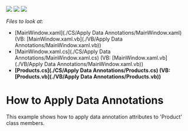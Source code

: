 <!-- default badges list -->
![](https://img.shields.io/endpoint?url=https://codecentral.devexpress.com/api/v1/VersionRange/128648238/22.2.2%2B)
[![](https://img.shields.io/badge/Open_in_DevExpress_Support_Center-FF7200?style=flat-square&logo=DevExpress&logoColor=white)](https://supportcenter.devexpress.com/ticket/details/E2579)
[![](https://img.shields.io/badge/📖_How_to_use_DevExpress_Examples-e9f6fc?style=flat-square)](https://docs.devexpress.com/GeneralInformation/403183)
<!-- default badges end -->
<!-- default file list -->
*Files to look at*:

* [MainWindow.xaml](./CS/Apply Data Annotations/MainWindow.xaml) (VB: [MainWindow.xaml.vb](./VB/Apply Data Annotations/MainWindow.xaml.vb))
* [MainWindow.xaml.cs](./CS/Apply Data Annotations/MainWindow.xaml.cs) (VB: [MainWindow.xaml.vb](./VB/Apply Data Annotations/MainWindow.xaml.vb))
* **[Products.cs](./CS/Apply Data Annotations/Products.cs) (VB: [Products.vb](./VB/Apply Data Annotations/Products.vb))**
<!-- default file list end -->
# How to Apply Data Annotations


<p>This example shows how to apply data annotation attributes to 'Product' class members.</p>

<br/>


